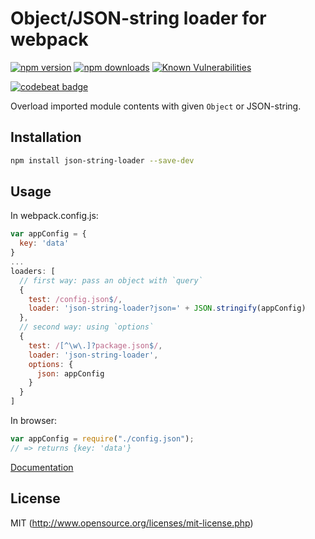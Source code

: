 # Object/JSON-string loader for webpack

[![npm version](https://img.shields.io/npm/v/json-string-loader.svg)](https://www.npmjs.com/package/json-string-loader)
[![npm downloads](https://img.shields.io/npm/dm/json-string-loader.svg)](https://www.npmjs.com/package/json-string-loader)
[![Known Vulnerabilities](https://snyk.io/test/npm/json-string-loader/badge.svg)](https://snyk.io/test/npm/json-string-loader)

[![codebeat badge](https://codebeat.co/badges/2f597cc8-1d1e-42d6-9f58-da43b3bcb15e)](https://codebeat.co/projects/github-com-jsyrjala-json-string-loader)

Overload imported module contents with given `Object` or JSON-string.

## Installation

```sh
npm install json-string-loader --save-dev
```

## Usage

In webpack.config.js:

```js
var appConfig = {
  key: 'data'
}
...
loaders: [
  // first way: pass an object with `query`
  {
    test: /config.json$/,
    loader: 'json-string-loader?json=' + JSON.stringify(appConfig)
  },
  // second way: using `options`
  {
    test: /[^\w\.]?package.json$/,
    loader: 'json-string-loader',
    options: {
      json: appConfig
    }
  }
]
```

In browser:

```js
var appConfig = require("./config.json");
// => returns {key: 'data'}
```

[Documentation](http://webpack.github.io/docs/using-loaders.html)

## License

MIT (http://www.opensource.org/licenses/mit-license.php)
